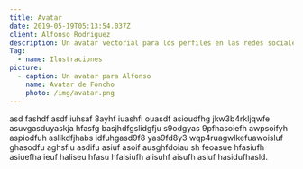 ```yaml
---
title: Avatar
date: 2019-05-19T05:13:54.037Z
client: Alfonso Rodriguez
description: Un avatar vectorial para los perfiles en las redes sociales de Alfonso.
Tag:
  - name: Ilustraciones
picture:
  - caption: Un avatar para Alfonso
    name: Avatar de Foncho
    photo: /img/avatar.png
---
```

asd fashdf asdf iuhsaf 8ayhf iuashfi ouasdf asioudfhg jkw3b4rkljqwfe asuvgasduyaskja hfasfg basjhdfgslidgfju s9odgyas 9pfhasoiefh awpsoifyh aspiodfuh aslikdfjhabs idfuhgasd9f8 yas9fd8y3 wqp4ruagwlkefuawoisluf ghasodfu aghsfiu asdifu asiuf asoif ausghfdoiau sh feoasue hfasiufh asiuefha ieuf haliseu hfasu hfalsiufh alisuhf aisufh asiuf hasidufhasld.
